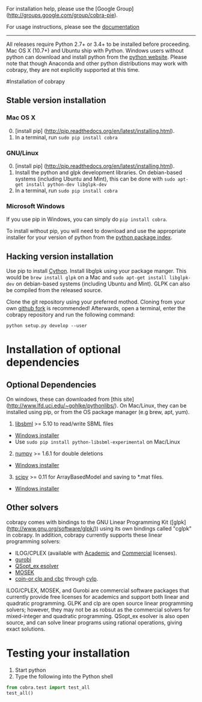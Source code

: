 For installation help, please use the [Google Group]
(http://groups.google.com/group/cobra-pie).

For usage instructions, please see the 
[documentation](https://cobrapy.readthedocs.org/en/latest/)

--------------------------------------------------------------------------------

All releases require Python 2.7+ or 3.4+ to be installed before proceeding.
Mac OS X (10.7+) and Ubuntu ship with Python. Windows users without python 
can download and install python from the [python 
website](https://www.python.org/ftp/python/2.7.9/python-2.7.9.amd64.msi).
Please note that though Anaconda and other python distributions may work with
cobrapy, they are not explicitly supported at this time.


#Installation of cobrapy

## Stable version installation

### Mac OS X
0. [install pip] (http://pip.readthedocs.org/en/latest/installing.html).
1. In a terminal, run ```sudo pip install cobra```

### GNU/Linux
0. [install pip] (http://pip.readthedocs.org/en/latest/installing.html).
1. Install the python and glpk development libraries. On debian-based
   systems (including Ubuntu and Mint), this can be done with
   ```sudo apt-get install python-dev libglpk-dev```
3. In a terminal, run ```sudo pip install cobra```

### Microsoft Windows
If you use pip in Windows, you can simply do ```pip install cobra```.

To install without pip, you will need to download and use the appropriate
installer for your version of python from the [python package
index](https://pypi.python.org/pypi/cobra/).


## Hacking version installation
Use pip to install [Cython](http://cython.org/). Install libglpk 
using your package manger. This would be ```brew install glpk``` on a Mac
and ```sudo apt-get install libglpk-dev``` on debian-based systems
(including Ubuntu and Mint). GLPK can also be compiled from the
released source.

Clone the git repository using your preferred mothod. Cloning from your
own [github fork](https://help.github.com/articles/fork-a-repo) is recommended!
Afterwards, open a terminal, enter the cobrapy repository and run the following
command:

    python setup.py develop --user

# Installation of optional dependencies
## Optional Dependencies
On windows, these can downloaded from [this site]
(http://www.lfd.uci.edu/~gohlke/pythonlibs/). On Mac/Linux, they can be
installed using pip, or from the OS package manager (e.g brew, apt, yum).

1. [libsbml](http://sbml.org) >= 5.10 to read/write SBML files
  * [Windows installer](http://www.lfd.uci.edu/~gohlke/pythonlibs/#libsbml)
  * Use ```sudo pip install python-libsbml-experimental``` on Mac/Linux
2. [numpy](http://numpy.org) >= 1.6.1 for double deletions
  * [Windows installer](http://www.lfd.uci.edu/~gohlke/pythonlibs/#numpy)
3. [scipy](http://scipy.org) >= 0.11 for ArrayBasedModel and saving to *.mat files.
  * [Windows installer](http://www.lfd.uci.edu/~gohlke/pythonlibs/#scipy)

## Other solvers
cobrapy comes with bindings to the GNU Linear Programming Kit ([glpk]
(http://www.gnu.org/software/glpk/)) using its own bindings called "cglpk" in
cobrapy. In addition, cobrapy currently supports these linear programming
solvers:

 * ILOG/CPLEX (available with
   [Academic](https://www.ibm.com/developerworks/university/academicinitiative/)
   and
   [Commercial](http://www.ibm.com/software/integration/optimization/cplex-optimizer/)
   licenses).
 * [gurobi](http://gurobi.com)
 * [QSopt_ex esolver](http://www.dii.uchile.cl/~daespino/ESolver_doc/main.html)
 * [MOSEK](http://www.mosek.com/)
 * [coin-or clp and cbc](http://coin-or.org/) through
   [cylp](https://github.com/coin-or/CyLP).

ILOG/CPLEX, MOSEK, and Gurobi are commercial software packages that currently
provide free licenses for academics and support both linear and quadratic
programming. GLPK and clp are open source linear programming solvers; however,
they may not be as robsut as the commercial solvers for mixed-integer and
quadratic programming. QSopt_ex esolver is also open source, and can solve
linear programs using rational operations, giving exact solutions.


# Testing your installation
1. Start python
2. Type the following into the Python shell

```python
from cobra.test import test_all
test_all()
```

